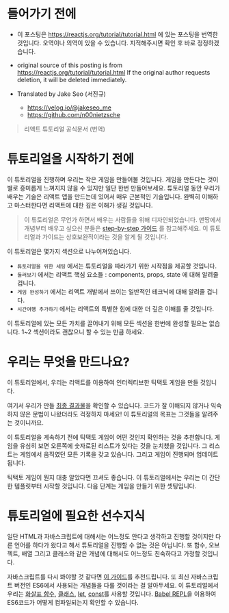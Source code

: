 # 들어가기 전에
- 이 포스팅은 https://reactjs.org/tutorial/tutorial.html 에 있는 포스팅을 번역한 것입니다. 오역이나 의역이 있을 수 있습니다. 지적해주시면 확인 후 바로 정정하겠습니다.

- original source of this posting is from https://reactjs.org/tutorial/tutorial.html If the original author requests deletion, it will be deleted immediately.

- Translated by Jake Seo (서진규)

	- https://velog.io/@jakeseo_me
	- https://github.com/n00nietzsche
    
> 리액트 튜토리얼 공식문서 (번역)

# 튜토리얼을 시작하기 전에

이 튜토리얼을 진행하며 우리는 작은 게임을 만들어볼 것입니다. 게임을 만든다는 것이 별로 흥미롭게 느껴지지 않을 수 있지만 일단 한번 만들어보세요. 튜토리얼 동안 우리가 배우는 기술은 리액트 앱을 만드는데 있어서 매우 근본적인 기술입니다. 완벽히 이해하고 마스터한다면 리액트에 대한 깊은 이해가 생길 것입니다.

> 이 튜토리얼은 무언가 하면서 배우는 사람들을 위해 디자인되었습니다. 맨땅에서 개념부터 배우고 싶으신 분들은 [step-by-step 가이드](https://reactjs.org/docs/hello-world.html) 를 참고해주세요. 이 튜토리얼과 가이드는 상호보완적이라는 것을 알게 될 것입니다.

이 튜토리얼은 몇가지 섹션으로 나누어져있습니다.

- `튜토리얼을 위한 세팅` 에서는 튜토리얼을 따라가기 위한 시작점을 제공할 것입니다.
- `둘러보기` 에서는 리액트 핵심 요소들 : components, props, state 에 대해 알려줄 겁니다.
- `게임 완성하기` 에서는 리액트 개발에서 쓰이는 일반적인 테크닉에 대해 알려줄 겁니다.
- `시간여행 추가하기` 에서는 리액트의 특별한 힘에 대한 더 깊은 이해를 줄 것입니다.

이 튜토리얼에 있는 모든 가치를 끌어내기 위해 모든 섹션을 한번에 완성할 필요는 없습니다. 1~2 섹션이라도 괜찮으니 할 수 있는 만큼 하세요.

# 우리는 무엇을 만드나요?

이 튜토리얼에서, 우리는 리액트를 이용하여 인터렉티브한 틱택토 게임을 만들 것입니다.

여기서 우리가 만들 [최종 결과물](https://codepen.io/gaearon/pen/gWWZgR?editors=0010)을 확인할 수 있습니다. 코드가 잘 이해되지 않거나 익숙하지 않은 문법이 나왔더라도 걱정하지 마세요! 이 튜토리얼의 목표는 그것들을 알려주는 것이니까요.

이 튜토리얼을 계속하기 전에 틱택토 게임이 어떤 것인지 확인하는 것을 추천합니다. 게임을 유심히 보면 오른쪽에 숫자로된 리스트가 있다는 것을 눈치챘을 것입니다. 그 리스트는 게임에서 움직였던 모든 기록을 갖고 있습니다. 그리고 게임이 진행되며 업데이트됩니다.

틱택토 게임이 뭔지 대충 알았다면 끄셔도 좋습니다. 이 튜토리얼에서는 우리는 더 간단한 템플릿부터 시작할 것입니다. 다음 단계는 게임을 만들기 위한 셋팅입니다.

# 튜토리얼에 필요한 선수지식

일단 HTML과 자바스크립트에 대해서는 어느정도 안다고 생각하고 진행할 것이지만 다른 언어를 하다가 왔다고 해서 튜토리얼을 진행할 수 없는 것은 아닙니다. 또 함수, 오브젝트, 배열 그리고 클래스와 같은 개념에 대해서도 어느정도 친숙하다고 가정할 것입니다.

자바스크립트를 다시 봐야할 것 같다면 [이 가이드](https://developer.mozilla.org/en-US/docs/Web/JavaScript/A_re-introduction_to_JavaScript)를 추천드립니다. 또 최신 자바스크립트 버전인 ES6에서 사용되는 개념들을 다룰 것이라는 걸 알아두세요. 이 튜토리얼에서 우리는 [화살표 함수](https://developer.mozilla.org/en-US/docs/Web/JavaScript/Reference/Functions/Arrow_functions), [클래스](https://developer.mozilla.org/en-US/docs/Web/JavaScript/Reference/Classes), [let](https://developer.mozilla.org/en-US/docs/Web/JavaScript/Reference/Statements/let), [const](https://developer.mozilla.org/en-US/docs/Web/JavaScript/Reference/Statements/const)를 사용할 것입니다. [Babel REPL](https://babeljs.io/repl/#?presets=react&code_lz=MYewdgzgLgBApgGzgWzmWBeGAeAFgRgD4AJRBEAGhgHcQAnBAEwEJsB6AwgbgChRJY_KAEMAlmDh0YWRiGABXVOgB0AczhQAokiVQAQgE8AkowAUAcjogQUcwEpeAJTjDgUACIB5ALLK6aRklTRBQ0KCohMQk6Bx4gA)을 이용하여 ES6코드가 어떻게 컴파일되는지 확인할 수 있습니다.
